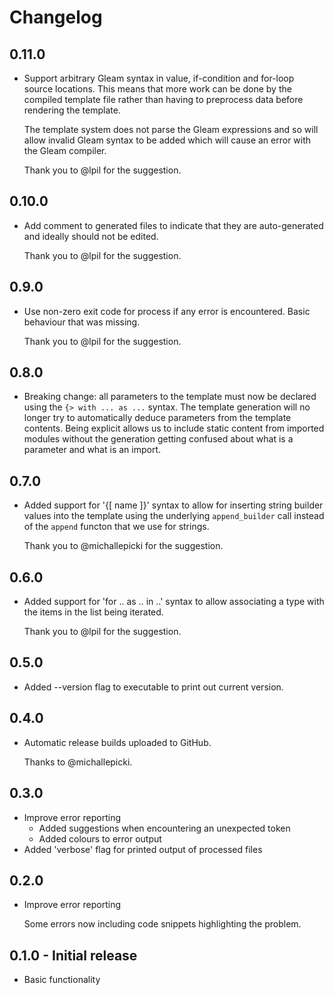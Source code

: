 # Changelog

## 0.11.0

- Support arbitrary Gleam syntax in value, if-condition and for-loop source locations. This means
  that more work can be done by the compiled template file rather than having to preprocess data
  before rendering the template.

  The template system does not parse the Gleam expressions and so will allow invalid Gleam syntax to
  be added which will cause an error with the Gleam compiler. 

  Thank you to @lpil for the suggestion.

## 0.10.0

- Add comment to generated files to indicate that they are auto-generated and ideally should not be
  edited.

  Thank you to @lpil for the suggestion.

## 0.9.0

- Use non-zero exit code for process if any error is encountered. Basic behaviour that was missing.

  Thank you to @lpil for the suggestion.

## 0.8.0

- Breaking change: all parameters to the template must now be declared using the `{> with ... as
  ...` syntax. The template generation will no longer try to automatically deduce parameters from
  the template contents. Being explicit allows us to include static content from imported modules
  without the generation getting confused about what is a parameter and what is an import.

## 0.7.0

- Added support for '{[ name ]}' syntax to allow for inserting string builder values into the
  template using the underlying `append_builder` call instead of the `append` functon that we use
  for strings.

  Thank you to @michallepicki for the suggestion.

## 0.6.0

- Added support for 'for .. as .. in ..' syntax to allow associating a type with the items in the
  list being iterated.

  Thank you to @lpil for the suggestion.

## 0.5.0

- Added --version flag to executable to print out current version.

## 0.4.0

- Automatic release builds uploaded to GitHub.

  Thanks to @michallepicki.

## 0.3.0

- Improve error reporting
  - Added suggestions when encountering an unexpected token
  - Added colours to error output
- Added 'verbose' flag for printed output of processed files

## 0.2.0

- Improve error reporting

  Some errors now including code snippets highlighting the problem.

## 0.1.0 - Initial release

- Basic functionality


